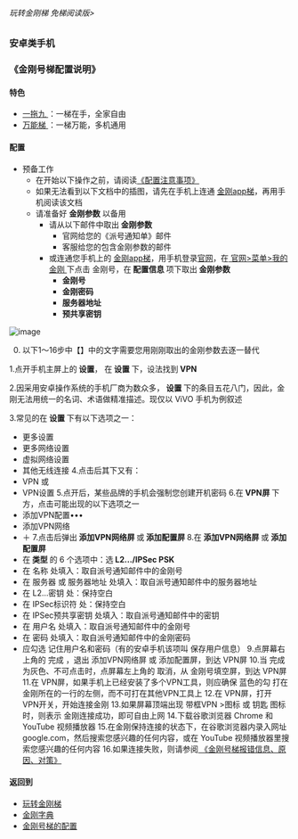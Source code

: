 ###### 玩转金刚梯 免梯阅读版>
### 安卓类手机
### 《金刚号梯配置说明》

#### 特色
  - [ 一拖九 ](https://github.com/a2zitpro/web/blob/master/LadderFree/kkDictionary/OneForNine.md)：一梯在手，全家自由
  - [ 万能梯 ](https://github.com/a2zitpro/web/blob/master/LadderFree/kkDictionary/KKLadderKKIDMultipurpose.md)：一梯万能，多机通用
 
#### 配置
- 预备工作
  - 在开始以下操作之前，请阅读[《配置注意事项》](https://github.com/a2zitpro/web/blob/master/LadderFree/kkDictionary/ConsiderationsWhileConfigureKKID.md)
  - 如果无法看到以下文档中的插图，请先在手机上连通 [金刚app梯](https://github.com/a2zitpro/web/blob/master/LadderFree/kkDictionary/KKLadderAPP.md)，再用手机阅读该文档
  - 请准备好 <strong>金刚参数</strong> 以备用
    - 请从以下邮件中取出<strong> 金刚参数</strong>
      - 官网给您的《派号通知单》邮件
      - 客服给您的包含金刚参数的邮件
    - 或连通您手机上的 [金刚app梯](https://github.com/a2zitpro/web/blob/master/LadderFree/kkDictionary/KKLadderAPP.md)，用手机登录[官网](https://www.atozitpro.net/zh/)，在[ 官网>菜单>我的金刚 ](https://www.atozitpro.net/zh/my-account/)下点击 金刚号，在<strong> 配置信息 </strong>项下取出<strong> 金刚参数 </strong>
      - <strong>金刚号
      - 金刚密码
      - 服务器地址
      - 预共享密钥</strong>
  


![image](https://github.com/a2zitpro/web/blob/master/B073B1E6-B647-48FA-8931-35923C5EA54F.jpeg)<br>


0. 以下1～16步中【】中的文字需要您用刚刚取出的金刚参数去逐一替代

1.点开手机主屏上的<strong> 设置</strong>， 在<strong> 设置 </strong>下，设法找到<strong> VPN </strong>

2.因采用安卓操作系统的手机厂商为数众多，<strong> 设置 </strong>下的条目五花八门，因此，金刚无法用统一的名词、术语做精准描述。现仅以 ViVO 手机为例叙述

3.常见的在<strong> 设置 </strong>下有以下选项之一：

  - 更多设置
  - 更多网络设置
  - 虚拟网络设置
  - 其他无线连接
4.点击后其下又有：
  - VPN 或
  - VPN设置
5.点开后，某些品牌的手机会强制您创建开机密码
6.在<strong> VPN屏 </strong>下方，点击可能出现的以下选项之一
  - 添加VPN配置••• 
  - 添加VPN网络
  - ＋
7.点击后弹出<strong> 添加VPN网络屏 </strong>或<strong> 添加配置屏  </strong>
8.在<strong> 添加VPN网络屏 </strong>或 <strong>添加配置屏</strong>
  - 在<strong> 类型 </strong>的 6 个选项中：选<strong> L2…/IPSec PSK </strong>
  - 在 名称 处填入：取自派号通知邮件中的金刚号
  - 在 服务器 或 服务器地址 处填入：取自派号通知邮件中的服务器地址
  - 在 L2…密钥 处：保持空白
  - 在 IPSec标识符 处：保持空白
  - 在 IPSec预共享密钥 处填入：取自派号通知邮件中的密钥
  - 在 用户名 处填入：取自派号通知邮件中的金刚号
  - 在 密码 处填入：取自派号通知邮件中的金刚密码
  - 应勾选 记住用户名和密码（有的安卓手机该项叫 保存用户信息）
9.点屏幕右上角的 完成 ，退出 添加VPN网络屏 或 添加配置屏，到达 VPN屏
10.当 完成 为灰色、不可点击时，点屏幕左上角的 取消，从 金刚号填空屏，到达 VPN屏
11.在 VPN屏，如果手机上已经安装了多个VPN工具，则应确保 蓝色的勾 打在金刚所在的一行的左侧，而不可打在其他VPN工具上
12.在 VPN屏，打开 VPN开关，开始连接金刚
13.如果屏幕顶端出现 带框VPN >图标 或 钥匙 图标时，则表示 金刚连接成功，即可自由上网
14.下载谷歌浏览器 Chrome 和 YouTube 视频播放器
15.在金刚保持连接的状态下，在谷歌浏览器内录入网址 google.com，然后搜索您感兴趣的任何内容，或在 YouTube 视频播放器里搜索您感兴趣的任何内容
16.如果连接失败，则请参阅[ 《金刚号梯报错信息、原因、对策》](https://github.com/a2zitpro/web/blob/master/LadderFree/kkDictionary/KKLadderKKIDErroMessage.md)


#### 返回到
- [玩转金刚梯](https://github.com/a2zitpro/web/blob/master/LadderFree/A.md)
- [金刚字典](https://github.com/a2zitpro/web/blob/master/LadderFree/kkDictionary/KKDictionary.md)
- [金刚号梯的配置](https://github.com/a2zitpro/web/blob/master/LadderFree/kkDictionary/KKLadderConfigration/KKLadderConfigration.md)
